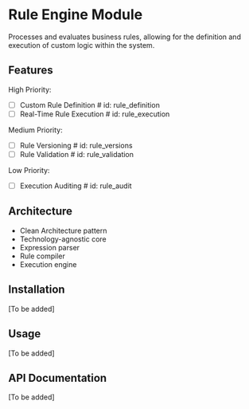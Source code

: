 # Rule Engine Module

Processes and evaluates business rules, allowing for the definition and execution of custom logic within the system.

## Features

High Priority:

- [ ] Custom Rule Definition # id: rule_definition
- [ ] Real-Time Rule Execution # id: rule_execution

Medium Priority:

- [ ] Rule Versioning # id: rule_versions
- [ ] Rule Validation # id: rule_validation

Low Priority:

- [ ] Execution Auditing # id: rule_audit

## Architecture

- Clean Architecture pattern
- Technology-agnostic core
- Expression parser
- Rule compiler
- Execution engine

## Installation

[To be added]

## Usage

[To be added]

## API Documentation

[To be added]
